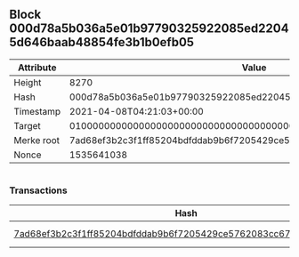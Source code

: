 ## Block 000d78a5b036a5e01b97790325922085ed22045d646baab48854fe3b1b0efb05

Attribute | Value
--- | ---
Height | 8270
Hash | 000d78a5b036a5e01b97790325922085ed22045d646baab48854fe3b1b0efb05
Timestamp | 2021-04-08T04:21:03+00:00
Target | 0100000000000000000000000000000000000000000000000000000000000000
Merke root | 7ad68ef3b2c3f1ff85204bdfddab9b6f7205429ce5762083cc6767707d2c8052
Nonce | 1535641038

```

```

### Transactions

Hash | Amount
--- | ---
[7ad68ef3b2c3f1ff85204bdfddab9b6f7205429ce5762083cc6767707d2c8052](7ad68ef3b2c3f1ff85204bdfddab9b6f7205429ce5762083cc6767707d2c8052.md) | 10.00000000 SKEPTI 
